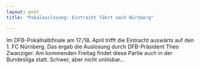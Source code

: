 ```yaml
---
layout: post
title: "Pokalauslosung: Eintracht fährt nach Nürnberg"

---
```


Im DFB-Pokalhalbfinale am 17./18. April trifft die Eintracht auswärts auf den 1. FC Nürnberg. Das ergab die Auslosung durch DFB-Präsident Theo Zwanziger. Am kommenden Freitag findet diese Partie auch in der Bundesliga statt. Schwer, aber nicht unlösbar...


